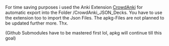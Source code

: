 For time saving purposes i used the Anki Extension <a href = "https://ankiweb.net/shared/info/1788670778">CrowdAnki</a> for automatic export into the Folder /CrowdAnki_JSON_Decks. You have to use the extension too to import the Json Files. The apkg-Files are not planned to be updated further more. Thx.

(Github Submodules have to be mastered first lol, apkg will continue till this goal)
